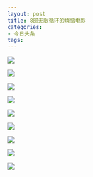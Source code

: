 ```yaml
---
layout: post
title: 8部无限循环的烧脑电影
categories:
- 今日头条
tags:
---
```

![](http://p3.pstatp.com/large/b9d000130f0042c361f)

![](http://p3.pstatp.com/large/ba200007a2abb7e0218)

![](http://p3.pstatp.com/large/ba500007b75951dc768)

![](http://p3.pstatp.com/large/ba300007ae594b25add)

![](http://p1.pstatp.com/large/ba400007b0fb1684385)

![](http://p8.pstatp.com/large/b0f00088f2ff0ced37f)

![](http://p3.pstatp.com/large/b9e000132166e5962c5)

![](http://p1.pstatp.com/large/b9d000130ea4b1e167f)

![](http://p3.pstatp.com/large/b0f00088f361d10ca93)